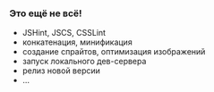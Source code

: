 <section class="slide">
  <h3>Это ещё не всё!</h3>
  <ul>
		<li>JSHint, JSCS, CSSLint</li>
		<li>конкатенация, минификация</li>
		<li>создание спрайтов, оптимизация изображений</li>
		<li>запуск локального дев-сервера</li>
		<li>релиз новой версии</li>
		<li>…</li>
	</ul>
<section>
